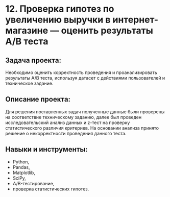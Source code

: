 # 12. Проверка гипотез по увеличению выручки в интернет-магазине — оценить результаты A/B теста

## Задача проекта:
Необходимо оценить корректность проведения и проанализировать результаты A/B теста, используя датасет с действиями пользователей и техническое задание. 

## Описание проекта: 
Для решения поставленных задач полученные данные были проверены на соответствие техническому заданию, далее был проведен исследовательский анализ данных и 
z-тест на проверку статистического различия критериев. На основании анализа принято решение о некорректности проведения данного теста. 

## Навыки и инструменты:
- Python,
- Pandas,
- Matplotlib,
- SciPy,
- A/B-тестирование,
- проверка статистических гипотез.
